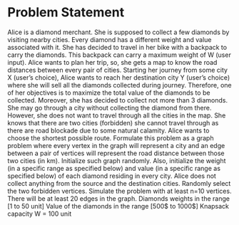 # Problem Statement
Alice is a diamond merchant. She is supposed to collect a few diamonds by visiting nearby cities. Every diamond has a different weight and value associated with it. She has decided to travel in her bike with a backpack to carry the diamonds. This backpack can carry a maximum weight of W (user input). Alice wants to plan her trip, so, she gets a map to know the road distances between every pair of cities. Starting her journey from some city X (user’s choice), Alice wants to reach her destination city Y (user’s choice) where she will sell all the diamonds collected during journey. Therefore, one of her objectives is to maximize the total value of the diamonds to be collected. Moreover, she has decided to collect not more than 3 diamonds. She may go through a city without collecting the diamond from there. However, she does not want to travel through all the cities in the map. She knows that there are two cities (forbidden) she cannot travel through as there are road blockade due to some natural calamity. Alice wants to choose the shortest possible route. Formulate this problem as a graph problem where every vertex in the graph will represent a city and an edge between a pair of vertices will represent the road distance between those two cities (in km). Initialize such graph randomly. Also, initialize the weight (in a specific range as specified below) and value (in a specific range as specified below) of each diamond residing in every city. Alice does not collect anything from the source and the destination cities. Randomly select the two forbidden vertices. Simulate the problem with at least n=10 vertices. There will be at least 20 edges in the graph. Diamonds weights in the range [1 to 50 unit] Value of the diamonds in the range [500$ to 1000$] Knapsack capacity W = 100 unit
